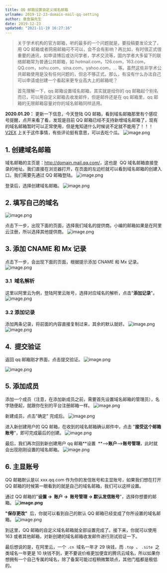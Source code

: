```yaml
---
title: QQ 邮箱设置自定义域名邮箱
urlname: 2019-12-23-domain-mail-qq-setting
author: 章鱼猫先生
date: 2019-12-23
updated: "2021-11-19 16:27:16"
---
```


> 关于学术机构的官方邮箱，听的最多的一个问题就是，要投稿要发论文了，用 QQ 邮箱或者网易邮箱可不可以，会不会有影响？再比如，有时很正式很重要的通讯，如申请博后或访问学者，学术交流等，国内学者大多留下的联络邮箱常为普通公共邮箱，如 hotmail.com，126.com，163.com，QQ.com，sohu.com，sina.com，yahoo.com，… 等。虽然这些非学术公共邮箱使用是没有任何问题的，但总不够正式。那么，有没有什么办法自己可以申请或创建一个看起来更专业高大上的邮箱呢？
>
> 首先理解一下，qq 邮箱设置域名邮箱，其实就是给你的 qq 邮箱起个别名而已，可以用自定义邮箱去收发邮件，但是邮件还是在 qq 邮箱里，qq 邮箱的无限邮箱容量对你的域名邮箱同样适用。

**2020.01.20：**
更新一下信息，今天登陆 QQ 邮箱，看到域名邮箱那里有个感叹号提醒，点开来看了看，发现是目前 QQ 邮箱已经不支持新增域名邮箱了，现有的域名邮箱暂时可以正常使用，但是鬼知道什么时候说不定就不能用了！！！ [V2EX](https://www.v2ex.com/t/639288) 上关于这件事情，有些评论挺有意思，可以去吃个瓜。
![image.png](https://shub-1251708715.cos.ap-guangzhou.myqcloud.com/elog-cookbook-img/FhU35B7YKc4qHQueZK5StGJP-lwg.png)

## 1. 创建域名邮箱

域名邮箱的主页是：<http://domain.mail.qq.com/>，这也是  QQ 域名邮箱直接登录的地址。我们直接在浏览器打开，在页面的左边栏就可以看到域名邮箱的创建入口。我们需要先通过 QQ 邮箱登陆。
![image.png](https://shub-1251708715.cos.ap-guangzhou.myqcloud.com/elog-cookbook-img/Fp9-NJfVmtRkDz9BfmO3fZ174vs-.png)

登录后，选择创建域名邮箱。
![image.png](https://shub-1251708715.cos.ap-guangzhou.myqcloud.com/elog-cookbook-img/FiUSwqm-LtQbtWKrU6gagBfIitvO.png)

## 2. 填写自己的域名

![image.png](https://shub-1251708715.cos.ap-guangzhou.myqcloud.com/elog-cookbook-img/FkNmKzg-YX60pXCAnujM5Jj-xR_f.png)

点击下一步，出现下面的页面，选择我们域名的提供商。小编的邮箱如果是在阿里云注册，所以选择其他提供商。
![image.png](https://shub-1251708715.cos.ap-guangzhou.myqcloud.com/elog-cookbook-img/FjXgEQ3GrtVIgOZ1Fog5zVlg5Gpt.png)

## 3. 添加 CNAME 和 Mx 记录

点击下一步，会出现下面的页面，根据提示添加 CNAME 和 Mx 记录。
![image.png](https://shub-1251708715.cos.ap-guangzhou.myqcloud.com/elog-cookbook-img/FhUfS-UpD_CL3LvZENvK1FimCcXB.png)

### 3.1  域名解析

这里以阿里云为例，登陆阿里云账号，选择对应域名的解析，点击"**添加记录**"。
![image.png](https://shub-1251708715.cos.ap-guangzhou.myqcloud.com/elog-cookbook-img/FteM2j-Q1qiwLOtyZ7wLOLqUuv7s.png)

### 3.2 添加记录

添加两条记录，将前面的内容直接复制过来，其余的默认就好。
![image.png](https://shub-1251708715.cos.ap-guangzhou.myqcloud.com/elog-cookbook-img/FpKitZ0d66F6rlk6ci1JSLPE9zqt.png)
![image.png](https://shub-1251708715.cos.ap-guangzhou.myqcloud.com/elog-cookbook-img/Fo9j5P8u3ZuImpG5msg-7N_AyHWJ.png)

## 4.  提交验证

返回 qq 邮箱刚才界面，点击提交验证。
![image.png](https://shub-1251708715.cos.ap-guangzhou.myqcloud.com/elog-cookbook-img/FngioyeeV1BuUzgwMwLW7GZJeNrO.png)

![image.png](https://shub-1251708715.cos.ap-guangzhou.myqcloud.com/elog-cookbook-img/Fk0doy0Bu616LDaGx7I5wEumf0Zy.png)

## 5. 添加成员

添加一个成员（注意，在添加新成员之前，需要首先设置域名邮箱的管理员），名字随便起，就跟你在别的平台注册邮箱一样。
![image.png](https://shub-1251708715.cos.ap-guangzhou.myqcloud.com/elog-cookbook-img/FlYFQSYQ9BbZ2GDJKcC7YhRXdjkI.png)

新建成员，点击"确定" 完成后。
![image.png](https://shub-1251708715.cos.ap-guangzhou.myqcloud.com/elog-cookbook-img/Fn0ioHNHdogTh8uJfWLeszdpdSEB.png)

进入新创建用户的 QQ 邮箱，在收到的域名邮箱确认邮件中，点击 "**接受这个邮箱账号**"，即可完成最后的创建。
![image.png](https://shub-1251708715.cos.ap-guangzhou.myqcloud.com/elog-cookbook-img/Fu4UONWvHFt4ipp9kayo2BgH8Uj4.png)

最后，我们再次回到新创建用户 qq 邮箱\*\*设置  \*\*–>**账户**–>**账号管理**，此时就会出现刚刚设置的域名邮箱。
![image.png](https://shub-1251708715.cos.ap-guangzhou.myqcloud.com/elog-cookbook-img/FomX7g66qMuir7-xZVhzQ-lfn1LB.png)

## 6. 主显账号

QQ 邮箱默认是以 xxx.qq.com 作为你的发信账号和主显账号，如果我们想在打开 QQ 邮箱的时候第一眼看到的就是自己的域名邮箱，我们可以这样设置。

通过 QQ 邮箱的"**设置 →  账户 →  账号管理 → 默认发信账号**"，选择你想要的邮箱。
**![image.png](https://shub-1251708715.cos.ap-guangzhou.myqcloud.com/elog-cookbook-img/FkOMW6bYzrpd6fccWhlIh5Zsrh1Y.png)**

**"保存更改"**  后，你就可以看到自己的默认 QQ 邮箱已经变成了你所设置的域名邮箱。
![image.png](https://shub-1251708715.cos.ap-guangzhou.myqcloud.com/elog-cookbook-img/FmzluQZQYrk77BQOEqdMiZlOPizk.png)

到这里，QQ 邮箱的自定义域名邮箱就全部设置完成了。接下来，你就可以使用 163 或者其他邮箱，对新创建的域名邮箱收发邮件进行测试验证一下。

最后想说的是，在阿里云，一个 `.cn`  域名一年才 29 块钱，而 `.top`  、 `.site`  之类域名一年更是 10 块钱不到，更不要说价格更加便宜的腾讯云域名，所以如果你想拥有一个自己专属的域名，除了备案可能过程稍微繁琐点，其他门槛都是极低的。
